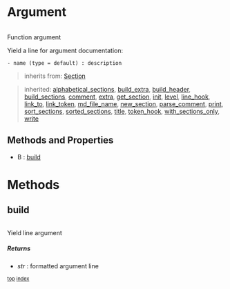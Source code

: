 # Argument



``` python

```

Function argument

Yield a line for argument documentation:
```
- name (type = default) : description
```




> inherits from: [Section](section.md) 

> inherited: [alphabetical_sections](section.md#alphabetical_sections), [build_extra](section.md#build_extra), [build_header](section.md#build_header), [build_sections](section.md#build_sections), [comment](section.md#comment), [extra](section.md#extra), [get_section](section.md#get_section), [init](section.md#init), [level](section.md#level), [line_hook](section.md#line_hook), [link_to](section.md#link_to), [link_token](section.md#link_token), [md_file_name](section.md#md_file_name), [new_section](section.md#new_section), [parse_comment](section.md#parse_comment), [print](section.md#print), [sort_sections](section.md#sort_sections), [sorted_sections](section.md#sorted_sections), [title](section.md#title), [token_hook](section.md#token_hook), [with_sections_only](section.md#with_sections_only), [write](section.md#write)
## Methods and Properties
- B : [build](#build) 

# Methods



## build

``` python

```

Yield line argument



##### Returns



- _str_ : formatted argument line



<sub>[top](#argument) [index](index.md)</sub>


